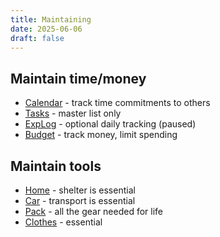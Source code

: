 ```yaml
---
title: Maintaining
date: 2025-06-06
draft: false
---
```

## Maintain time/money
- [Calendar](https://calendar.google.com/) - track time commitments to others
- [Tasks](https://tasks.google.com) - master list only
- [ExpLog](/explog) - optional daily tracking (paused)
- [Budget](/budget) - track money, limit spending

## Maintain tools
- [Home](/home) - shelter is essential
- [Car](/car) - transport is essential
- [Pack](/pack) - all the gear needed for life
- [Clothes](/clothes) - essential